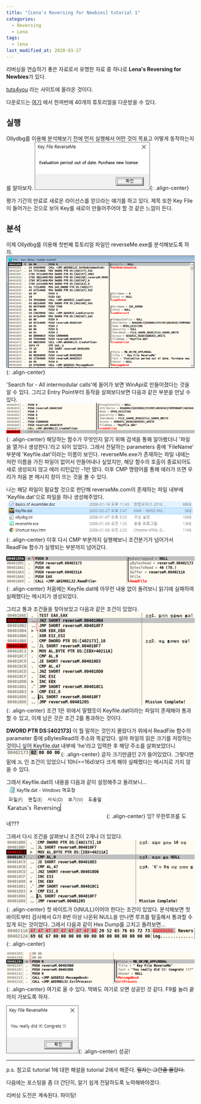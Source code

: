 ```yaml
---
title: "[Lena's Reversing for Newbies] tutorial 1"
categories:
  - Reversing
  - Lena
tags:
  - lena
last_modified_at: 2020-03-27
---
```


리버싱을 연습하기 좋은 자료로서 유명한 자료 중 하나로 **Lena's Reversing for Newbies**가 있다.

[tuts4you](https://tuts4you.com/) 라는 사이트에 올라온 것이다.

다운로드는 [여기](https://tuts4you.com/download/2876/reversing-for-newbies-complete) 에서 한꺼번에 40개의 튜토리얼을 다운받을 수 있다.

## 실행
Ollydbg를 이용해 분석해보기 전에 먼저 실행해서 어떤 것이 목표고 어떻게 동작하는지를 알아보자.
![](/assets/images/lena/1/lena1-1.png){: .align-center}

평가 기간의 만료로 새로운 라이선스를 얻으라는 얘기를 하고 있다.
제목 또한 Key File이 들어가는 것으로 보아 Key를 새로이 만들어주어야 할 것 같은 느낌이 든다.

## 분석
이제 Ollydbg를 이용해 첫번째 튜토리얼 파일인 reverseMe.exe를 분석해보도록 하자.
![](/assets/images/lena/1/lena1-2.png ){: .align-center}

'Search for - All intermodular calls'에 들어가 보면 WinApi로 만들어졌다는 것을 알 수 있다.
그리고 Entry Point부터 동작을 살펴보다보면 다음과 같은 부분을 만날 수 있다.
![](/assets/images/lena/1/lena1-3.png ){: .align-center}
해당하는 함수가 무엇인지 알기 위해 검색을 통해 알아봤더니 '파일을 열거나 생성한다.'라고 되어 있었다.
그래서 전달하는 parameters 중에 'FileName' 부분에 'Keyfile.dat'이라는 이름이 보인다.
reverseMe.exe가 존재하는 파일 내에는 저런 이름을 가진 파일이 없어서 만들어내나 싶었지만,
해당 함수의 호출이 종료되어도 새로 생성되지 않고 에러 리턴값인 -1만 떴다.
이후 CMP 명령어를 통해 에러가 뜨면 우리가 처음 본 메시지 창이 뜨는 것을 볼 수 있다.

나는 해당 파일이 필요할 것으로 판단해 reverseMe.com이 존재하는 파일 내부에 'Keyfile.dat'으로 파일을 하나 생성해주었다.
![](/assets/images/lena/1/lena1-4.png ){: .align-center}
이후 다시 CMP 부분까지 실행해보니 조건분기가 넘어가서 ReadFile 함수가 실행되는 부분까지 넘어갔다.

![](/assets/images/lena/1/lena1-5.png ){: .align-center}
처음에는 Keyfile.dat에 아무런 내용 없이 돌려보니 읽기에 실패하여 실패했다는 메시지가 생성되었다.

그리고 통과 조건들을 찾아보았고 다음과 같은 조건이 있었다.
![](/assets/images/lena/1/lena1-6.png ){: .align-center}
조건 1은 위에서 말했듯이 Keyfile.dat이라는 파일이 존재해야 통과할 수 있고,
이제 남은 것은 조건 2를 통과하는 것이다.

**DWORD PTR DS:[402173]** 이 뭘 말하는 것인지 몰랐다가 위에서 ReadFile 함수의 parameter 중에 pBytesRead의 주소와 똑같았다.
설마 파일의 읽은 크기를 저장하는 것이니 싶어 Keyfile.dat 내부에 'he'라고 입력한 후 해당 주소를 살펴보았더니
![](/assets/images/lena/1/lena1-7.png){: .align-center}
글자 크기만큼인 2가 들어있었다.
그렇다면 밑에 `JL` 인 조건이 있었으니 10h(==16d)보다 크게 해야 실패했다는 메시지로 가지 않을 수 있다.

그래서 Keyfile.dat의 내용을 다음과 같이 설정해주고 돌려보니...
![](/assets/images/lena/1/lena1-8.png){: .align-center}
잉? 무한루프를 도네???

그래서 다시 조건을 살펴보니 조건이 2개나 더 있었다.
![](/assets/images/lena/1/lena1-9.png){: .align-center}
첫 바이트가 0(NULL)이어야 한다는 조건이 있었다.
분석해보면 첫 바이트부터 검사해서 G가 8번 이상 나온뒤 NULL을 만나면 루프를 탈출해서 통과할 수 있게 되는 것이었다.
그래서 다음과 같이 Hex Dump를 고치고 돌려보면...
![](/assets/images/lena/1/lena1-10.png){: .align-center}

![](/assets/images/lena/1/lena1-11.png){: .align-center}
여기로 올 수 있다. 딱봐도 여기로 오면 성공인 것 같다. F9를 눌러 끝까지 가보도록 하자.

![](/assets/images/lena/1/lena1-12.png){: .align-center}
성공!

---
p.s. 참고로 tutorial 1에 대한 해설을  tutorial 2에서 해준다. ~~필자는 그런줄 몰랐다.~~

다음에는 포스팅을 좀 더 간단히, 알기 쉽게 전달하도록 노력해봐야겠다.

리버싱 도전은 계속된다. 파이팅!
